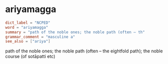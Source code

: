 # ariyamagga

``` toml
dict_label = "NCPED"
word = "ariyamagga"
summary = "path of the noble ones; the noble path (often – th"
grammar_comment = "masculine a"
see_also = ["ariya"]
```

path of the noble ones; the noble path (often – the eightfold path); the noble course (of sotāpatti etc)

